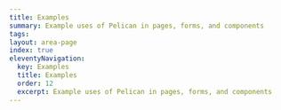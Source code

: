 ```yaml
---
title: Examples
summary: Example uses of Pelican in pages, forms, and components
tags:
layout: area-page
index: true
eleventyNavigation: 
  key: Examples
  title: Examples
  order: 12
  excerpt: Example uses of Pelican in pages, forms, and components
---
```


